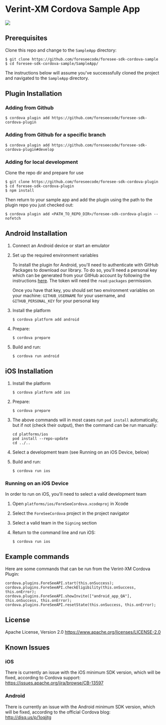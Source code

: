 # Verint-XM Cordova Sample App

![](https://github.com/foreseecode/foresee-sdk-cordova-sample/sample_app_ios.png)

## Prerequisites

Clone this repo and change to the `SampleApp` directory:
```
$ git clone https://github.com/foreseecode/foresee-sdk-cordova-sample
$ cd foresee-sdk-cordova-sample/SampleApp/
```

The instructions below will assume you've successsfully cloned the project and navigated to the `SampleApp` directory.

## Plugin Installation

### Adding from Github

```
$ cordova plugin add https://github.com/foreseecode/foresee-sdk-cordova-plugin
```

### Adding from Github for a specific branch

```
$ cordova plugin add https://github.com/foreseecode/foresee-sdk-cordova-plugin#develop
```

### Adding for local development

Clone the repo dir and prepare for use

```
$ git clone https://github.com/foreseecode/foresee-sdk-cordova-plugin
$ cd foresee-sdk-cordova-plugin
$ npm install
```

Then return to your sample app and add the plugin using the path to the plugin repo you just checked out:

```
$ cordova plugin add <PATH_TO_REPO_DIR>/foresee-sdk-cordova-plugin --nofetch
```


## Android Installation

1. Connect an Android device or start an emulator

1. Set up the required environment variables

    To install the plugin for Android, you'll need to authenticate with GitHub Packages to download our library. To do so, you'll need a personal key which can be generated from your GitHub account by following the instructions [here](https://docs.github.com/en/github/authenticating-to-github/keeping-your-account-and-data-secure/creating-a-personal-access-token). The token will need the `read:packages` permission.

    Once you have that key, you should set two environment variables on your machine: `GITHUB_USERNAME` for your username, and `GITHUB_PERSONAL_KEY` for your personal key

1. Install the platform

   `$ cordova platform add android`

1. Prepare:

   `$ cordova prepare`

1. Build and run:

   `$ cordova run android`

## iOS Installation

1. Install the platform

   `$ cordova platform add ios`

1. Prepare:

   `$ cordova prepare`

1. The above commands will in most cases run `pod install` automatically, but if not (check their output), then the command can be run manually:
   ```
   cd platforms/ios
   pod install --repo-update
   cd ../..
   ```

1. Select a development team (see Running on an iOS Device, below)

1. Build and run:

   `$ cordova run ios`

### Running on an iOS Device

In order to run on iOS, you'll need to select a valid development team

1. Open `platforms/ios/ForeSeeCordova.xcodeproj` in Xcode
1. Select the `ForeSeeCordova` project in the project navigator
1. Select a valid team in the `Signing` section
1. Return to the command line and run iOS: 

   `$ cordova run ios`

## Example commands

Here are some commands that can be run from the Verint-XM Cordova Plugin:

```
cordova.plugins.ForeSeeAPI.start(this.onSuccess);
cordova.plugins.ForeSeeAPI.checkEligibility(this.onSuccess, this.onError);
cordova.plugins.ForeSeeAPI.showInvite(["android_app_QA"], this.onSuccess, this.onError);
cordova.plugins.ForeSeeAPI.resetState(this.onSuccess, this.onError);
```

## License 
Apache License, Version 2.0 
https://www.apache.org/licenses/LICENSE-2.0

## Known Issues
### iOS
There is currently an issue with the iOS minimum SDK version, which will be fixed, according to Cordova support:  
https://issues.apache.org/jira/browse/CB-13597

### Android
There is currently an issue with the Android minimum SDK version, which will be fixed, according to the official Cordova blog:  
http://disq.us/p/1oqjjtg
